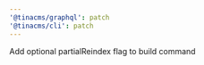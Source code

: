 ```yaml
---
'@tinacms/graphql': patch
'@tinacms/cli': patch
---
```


Add optional partialReindex flag to build command

